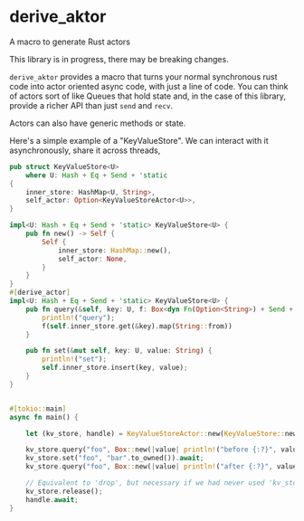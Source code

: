 # derive_aktor
A macro to generate Rust actors

This library is in progress, there may be breaking changes.

`derive_aktor` provides a macro that turns your normal synchronous rust code into actor oriented async code, with
just a line of code. You can think of actors sort of like Queues that hold state and, in the case of this library,
provide a richer API than just `send` and `recv`.

Actors can also have generic methods or state.

Here's a simple example of a "KeyValueStore". We can interact with it asynchronously,
share it across threads, 
```rust
pub struct KeyValueStore<U>
    where U: Hash + Eq + Send + 'static
{
    inner_store: HashMap<U, String>,
    self_actor: Option<KeyValueStoreActor<U>>,
}

impl<U: Hash + Eq + Send + 'static> KeyValueStore<U> {
    pub fn new() -> Self {
        Self {
            inner_store: HashMap::new(),
            self_actor: None,
        }
    }
}
#[derive_actor]
impl<U: Hash + Eq + Send + 'static> KeyValueStore<U> {
    pub fn query(&self, key: U, f: Box<dyn Fn(Option<String>) + Send + 'static>) {
        println!("query");
        f(self.inner_store.get(&key).map(String::from))
    }

    pub fn set(&mut self, key: U, value: String) {
        println!("set");
        self.inner_store.insert(key, value);
    }
}


#[tokio::main]
async fn main() {

    let (kv_store, handle) = KeyValueStoreActor::new(KeyValueStore::new()).await;

    kv_store.query("foo", Box::new(|value| println!("before {:?}", value))).await;
    kv_store.set("foo", "bar".to_owned()).await;
    kv_store.query("foo", Box::new(|value| println!("after {:?}", value))).await;

    // Equivalent to 'drop', but necessary if we had never used 'kv_store'
    kv_store.release();
    handle.await;
}

```


